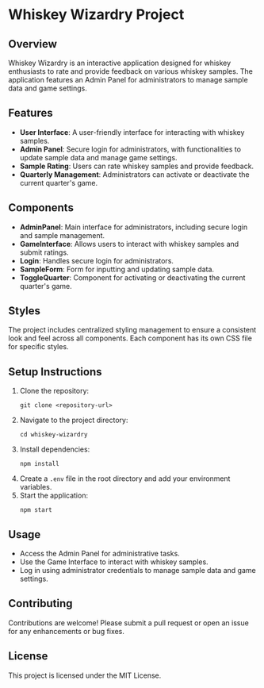 # Whiskey Wizardry Project

## Overview
Whiskey Wizardry is an interactive application designed for whiskey enthusiasts to rate and provide feedback on various whiskey samples. The application features an Admin Panel for administrators to manage sample data and game settings.

## Features
- **User Interface**: A user-friendly interface for interacting with whiskey samples.
- **Admin Panel**: Secure login for administrators, with functionalities to update sample data and manage game settings.
- **Sample Rating**: Users can rate whiskey samples and provide feedback.
- **Quarterly Management**: Administrators can activate or deactivate the current quarter's game.

## Components
- **AdminPanel**: Main interface for administrators, including secure login and sample management.
- **GameInterface**: Allows users to interact with whiskey samples and submit ratings.
- **Login**: Handles secure login for administrators.
- **SampleForm**: Form for inputting and updating sample data.
- **ToggleQuarter**: Component for activating or deactivating the current quarter's game.

## Styles
The project includes centralized styling management to ensure a consistent look and feel across all components. Each component has its own CSS file for specific styles.

## Setup Instructions
1. Clone the repository:
   ```
   git clone <repository-url>
   ```
2. Navigate to the project directory:
   ```
   cd whiskey-wizardry
   ```
3. Install dependencies:
   ```
   npm install
   ```
4. Create a `.env` file in the root directory and add your environment variables.
5. Start the application:
   ```
   npm start
   ```

## Usage
- Access the Admin Panel for administrative tasks.
- Use the Game Interface to interact with whiskey samples.
- Log in using administrator credentials to manage sample data and game settings.

## Contributing
Contributions are welcome! Please submit a pull request or open an issue for any enhancements or bug fixes.

## License
This project is licensed under the MIT License.